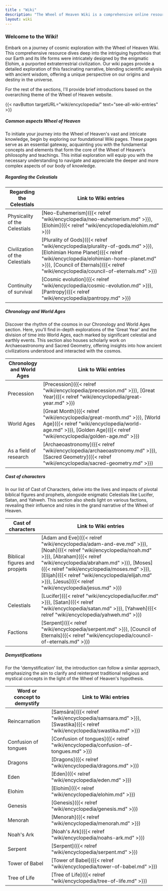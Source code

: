 ```yaml
---
title : "Wiki"
description: "The Wheel of Heaven Wiki is a comprehensive online resource that serves as an extensive repository of information related to the website's core themes. It features a wide range of articles, covering various aspects of the hypothesis about the role of advanced extraterrestrial civilization in shaping human history and the development of life on Earth. It's an invaluable tool for users seeking a deeper understanding of the site's exploration of humanity's cosmic connections and origins."
layout: wiki
---
```


### Welcome to the Wiki!

Embark on a journey of cosmic exploration with the Wheel of Heaven Wiki. This comprehensive resource dives deep into the intriguing hypothesis that our Earth and its life forms were intricately designed by the enigmatic Elohim, a purported extraterrestrial civilization. Our wiki pages provide a detailed exploration of this fascinating narrative, blending scientific analysis with ancient wisdom, offering a unique perspective on our origins and destiny in the universe.

For the rest of the sections, I'll provide brief introductions based on the overarching theme of the Wheel of Heaven website.

{{< navButton targetURL="wiki/encyclopedia/" text="see-all-wiki-entries" >}}

##### Common aspects Wheel of Heaven

To initiate your journey into the Wheel of Heaven's vast and intricate knowledge, begin by exploring our foundational Wiki pages. These pages serve as an essential gateway, acquainting you with the fundamental concepts and elements that form the core of the Wheel of Heaven's philosophy and teachings. This initial exploration will equip you with the necessary understanding to navigate and appreciate the deeper and more complex aspects of our body of knowledge.

##### Regarding the Celestials

| Regarding the Celestials       | Link to Wiki entries |
|--------------------------------|----------------------|
| Physicality of the Celestials  | [Neo-Euhemerism]({{< relref "wiki/encyclopedia/neo-euhemerism.md" >}}), [Elohim]({{< relref "wiki/encyclopedia/elohim.md" >}}) |
| Civilization of the Celestials | [Plurality of Gods]({{< relref "wiki/encyclopedia/plurality-of-gods.md" >}}), [Elohimian Home Planet]({{< relref "wiki/encyclopedia/elohimian-home-planet.md" >}}), [Council of Eternals]({{< relref "wiki/encyclopedia/council-of-eternals.md" >}})  |
| Continuity of survival         | [Cosmic evolution]({{< relref "wiki/encyclopedia/cosmic-evolution.md" >}}), [Pantropy]({{< relref "wiki/encyclopedia/pantropy.md" >}}) |

##### Chronology and World Ages

Discover the rhythm of the cosmos in our Chronology and World Ages section. Here, you'll find in-depth explorations of the 'Great Year' and the division of time into World Ages, each marked by significant celestial and earthly events. This section also houses scholarly work on Archaeoastronomy and Sacred Geometry, offering insights into how ancient civilizations understood and interacted with the cosmos.

| Chronology and World Ages     | Link to Wiki entries |
|-------------------------------|----------------------|
| Precession                    | [Precession]({{< relref "wiki/encyclopedia/precession.md" >}}), [Great Year]({{< relref "wiki/encyclopedia/great-year.md" >}}) |
| World Ages                    | [Great Month]({{< relref "wiki/encyclopedia/great-month.md" >}}), [World Age]({{< relref "wiki/encyclopedia/world-age.md" >}}), [Golden Age]({{< relref "wiki/encyclopedia/golden-age.md" >}}) |
| As a field of research        | [Archaeoastronomy]({{< relref "wiki/encyclopedia/archaeoastronomy.md" >}}), [Sacred Geometry]({{< relref "wiki/encyclopedia/sacred-geometry.md" >}})

##### Cast of characters

In our list of Cast of Characters, delve into the lives and impacts of pivotal biblical figures and prophets, alongside enigmatic Celestials like Lucifer, Satan, and Yahweh. This section also sheds light on various factions, revealing their influence and roles in the grand narrative of the Wheel of Heaven.

| Cast of characters               | Link to Wiki entries |
|----------------------------------|----------------------|
| Biblical figures and propjets    | [Adam and Eve]({{< relref "wiki/encyclopedia/adam-and-eve.md" >}}), [Noah]({{< relref "wiki/encyclopedia/noah.md" >}}), [Abraham]({{< relref "wiki/encyclopedia/abraham.md" >}}), [Moses]({{< relref "wiki/encyclopedia/moses.md" >}}), [Elijah]({{< relref "wiki/encyclopedia/elijah.md" >}}), [Jesus]({{< relref "wiki/encyclopedia/jesus.md" >}}) |
| Celestials                       | [Lucifer]({{< relref "wiki/encyclopedia/lucifer.md" >}}), [Satan]({{< relref "wiki/encyclopedia/satan.md" >}}), [Yahweh]({{< relref "wiki/encyclopedia/yahweh.md" >}})   |
| Factions                         | [Serpent]({{< relref "wiki/encyclopedia/serpent.md" >}}), [Council of Eternals]({{< relref "wiki/encyclopedia/council-of-eternals.md" >}}) |

##### Demystifications

For the 'demystification' list, the introduction can follow a similar approach, emphasizing the aim to clarify and reinterpret traditional religious and mystical concepts in the light of the Wheel of Heaven's hypothesis.

| Word or concept to demystify | Link to Wiki entries |
|------------------------------|----------------------|
| Reincarnation                | [Saṃsāra]({{< relref "wiki/encyclopedia/samsara.md" >}}), [Swastika]({{< relref "wiki/encyclopedia/swastika.md" >}}) |
| Confusion of tongues         | [Confusion of tongues]({{< relref "wiki/encyclopedia/confusion-of-tongues.md" >}}) |
| Dragons                      | [Dragons]({{< relref "wiki/encyclopedia/dragons.md" >}}) |
| Eden                         | [Eden]({{< relref "wiki/encyclopedia/eden.md" >}}) |
| Elohim                       | [Elohim]({{< relref "wiki/encyclopedia/elohim.md" >}}) |
| Genesis                      | [Genesis]({{< relref "wiki/encyclopedia/genesis.md" >}}) |
| Menorah                      | [Menorah]({{< relref "wiki/encyclopedia/menorah.md" >}}) |
| Noah's Ark                   | [Noah\'s Ark]({{< relref "wiki/encyclopedia/noahs-ark.md" >}}) |
| Serpent                      | [Serpent]({{< relref "wiki/encyclopedia/serpent.md" >}}) |
| Tower of Babel               | [Tower of Babel]({{< relref "wiki/encyclopedia/tower-of-babel.md" >}}) |
| Tree of Life                 | [Tree of Life]({{< relref "wiki/encyclopedia/tree-of-life.md" >}}) |